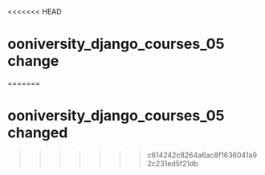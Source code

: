 <<<<<<< HEAD
# ooniversity_django_courses_05 change
=======
# ooniversity_django_courses_05 changed
>>>>>>> c614242c8264a6ac8f1636041a92c231ed5f21db
